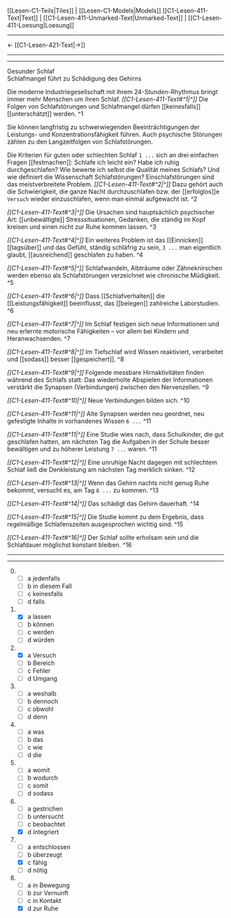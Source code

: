    [[Lesen-C1-Teils|Tiles]] | [[Lesen-C1-Models|Models]]
   [[C1-Lesen-411-Text|Text]]  | [[C1-Lesen-411-Unmarked-Text|Unmarked-Text]] | [[C1-Lesen-411-Loesung|Loesung]]

---

←          [[C1-Lesen-421-Text|→]]

---
---

Gesunder Schlaf  
Schlafmangel führt zu Schädigung des Gehirns

Die moderne Industriegesellschaft mit ihrem 24-Stunden-Rhythmus bringt immer mehr Menschen um ihren Schlaf.
_[[C1-Lesen-411-Text#^1|^]]_ Die Folgen von Schlafstörungen und Schlafmangel dürfen [[keinesfalls]] [[unterschätzt]] werden. ^1

Sie können langfristig zu schwerwiegenden Beeinträchtigungen der Leistungs- und Konzentrationsfähigkeit führen. Auch psychische Störungen zählen zu den Langzeitfolgen von Schlafstörungen.

Die Kriterien für guten oder schlechten Schlaf `1 ...` sich an drei einfachen Fragen [[festmachen]]: Schlafe ich leicht ein? Habe ich ruhig durchgeschlafen? Wie bewerte ich selbst die Qualität meines Schlafs? Und wie definiert die Wissenschaft Schlafstörungen? Einschlafstörungen sind das meistverbreitete Problem.
_[[C1-Lesen-411-Text#^2|^]]_ Dazu gehört auch die Schwierigkeit, die ganze Nacht durchzuschlafen bzw. der [[erfolglos]]e `Versuch` wieder einzuschlafen, wenn man einmal aufgewacht ist. ^2

_[[C1-Lesen-411-Text#^3|^]]_ Die Ursachen sind hauptsächlich psychischer Art: [[unbewältigte]] Stresssituationen, Gedanken, die ständig im Kopf kreisen und einen nicht zur Ruhe kommen lassen. ^3

_[[C1-Lesen-411-Text#^4|^]]_ Ein weiteres Problem ist das [[Einnicken]] [[tagsüber]] und das Gefühl, ständig schläfrig zu sein, `3 ...` man eigentlich glaubt, [[ausreichend]] geschlafen zu haben. ^4

_[[C1-Lesen-411-Text#^5|^]]_ Schlafwandeln, Albträume oder Zähneknirschen werden ebenso als Schlafstörungen verzeichnet wie chronische Müdigkeit. ^5

_[[C1-Lesen-411-Text#^6|^]]_ Dass [[Schlafverhalten]] die [[Leistungsfähigkeit]] beeinflusst, das [[belegen]] zahlreiche Laborstudien. ^6

_[[C1-Lesen-411-Text#^7|^]]_ Im Schlaf festigen sich neue Informationen und neu erlernte motorische Fähigkeiten – vor allem bei Kindern und Heranwachsenden. ^7

_[[C1-Lesen-411-Text#^8|^]]_ Im Tiefschlaf wird Wissen reaktiviert, verarbeitet und [[sodass]] besser [[gespeichert]]. ^8

_[[C1-Lesen-411-Text#^9|^]]_ Folgende messbare Hirnaktivitäten finden während des Schlafs statt: Das wiederholte Abspielen der Informationen verstärkt die Synapsen (Verbindungen) zwischen den Nervenzellen. ^9

_[[C1-Lesen-411-Text#^10|^]]_ Neue Verbindungen bilden sich. ^10

_[[C1-Lesen-411-Text#^11|^]]_ Alte Synapsen werden neu geordnet, neu gefestigte Inhalte in vorhandenes Wissen `6 ...` ^11

_[[C1-Lesen-411-Text#^11|^]]_ Eine Studie wies nach, dass Schulkinder, die gut geschlafen hatten, am nächsten Tag die Aufgaben in der Schule besser bewältigen und zu höherer Leistung `7 ...` waren. ^11

_[[C1-Lesen-411-Text#^12|^]]_ Eine unruhige Nacht dagegen mit schlechtem Schlaf ließ die Denkleistung am nächsten Tag merklich sinken. ^12

_[[C1-Lesen-411-Text#^13|^]]_ Wenn das Gehirn nachts nicht genug Ruhe bekommt, versucht es, am Tag `8 ...` zu kommen. ^13

_[[C1-Lesen-411-Text#^14|^]]_ Das schädigt das Gehirn dauerhaft. ^14

_[[C1-Lesen-411-Text#^15|^]]_ Die Studie kommt zu dem Ergebnis, dass regelmäßige Schlafenszeiten ausgesprochen wichtig sind. ^15

_[[C1-Lesen-411-Text#^16|^]]_ Der Schlaf sollte erholsam sein und die Schlafdauer möglichst konstant bleiben. ^16


---
---

0. 
    - [ ] a jedenfalls
    - [ ] b in diesem Fall
    - [ ] c keinesfalls
    - [ ] d falls

1. 
    - [x] a lassen
    - [ ] b können
    - [ ] c werden
    - [ ] d würden

2. 
    - [x] a Versuch
    - [ ] b Bereich
    - [ ] c Fehler
    - [ ] d Umgang

3. 
    - [ ] a weshalb
    - [ ] b dennoch
    - [ ] c obwohl
    - [ ] d denn

4. 
    - [ ] a was
    - [ ] b das
    - [ ] c wie
    - [ ] d die

5. 
    - [ ] a womit
    - [ ] b wodurch
    - [ ] c somit
    - [ ] d sodass

6. 
    - [ ] a gestrichen
    - [ ] b untersucht
    - [ ] c beobachtet
    - [x] d integriert

7. 
    - [ ] a entschlossen
    - [ ] b überzeugt
    - [x] c fähig
    - [ ] d nötig

8. 
    - [ ] a in Bewegung
    - [ ] b zur Vernunft
    - [ ] c in Kontakt
    - [x] d zur Ruhe
